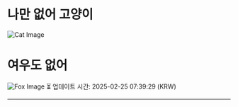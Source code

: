 
# 나만 없어 고양이

![Cat Image](https://cdn2.thecatapi.com/images/4d4.gif)

# 여우도 없어
![Fox Image](https://randomfox.ca/images/109.jpg)
⏳ 업데이트 시간: 2025-02-25 07:39:29 (KRW)

---

